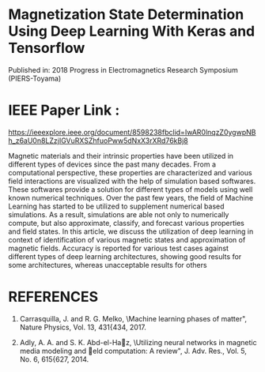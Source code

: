 # Magnetization State Determination Using Deep Learning With Keras and Tensorflow
Published in: 2018 Progress in Electromagnetics Research Symposium (PIERS-Toyama)

# IEEE Paper Link : 

https://ieeexplore.ieee.org/document/8598238fbclid=IwAR0lnqzZ0ygwpNBh_z6aU0n8LZzjIGVuRXSZhfuoPww5dNxX3rXRd76kBj8

Magnetic materials and their intrinsic properties have been utilized in different types of devices since the past many decades. From a computational perspective, these properties are characterized and various field interactions are visualized with the help of simulation based softwares. These softwares provide a solution for different types of models using well known numerical techniques. Over the past few years, the field of Machine Learning has started to be utilized to supplement numerical based simulations. As a result, simulations are able not only to numerically compute, but also approximate, classify, and forecast various properties and field states. In this article, we discuss the utilization of deep learning in context of identification of various magnetic states and approximation of magnetic fields. Accuracy is reported for various test cases against different types of deep learning architectures, showing good results for some architectures, whereas unacceptable results for others

# REFERENCES

1. Carrasquilla, J. and R. G. Melko, \Machine learning phases of matter", Nature Physics, Vol. 13,
431{434, 2017.

2. Adly, A. A. and S. K. Abd-el-Haz, \Utilizing neural networks in magnetic media modeling
and eld computation: A review", J. Adv. Res., Vol. 5, No. 6, 615{627, 2014.
